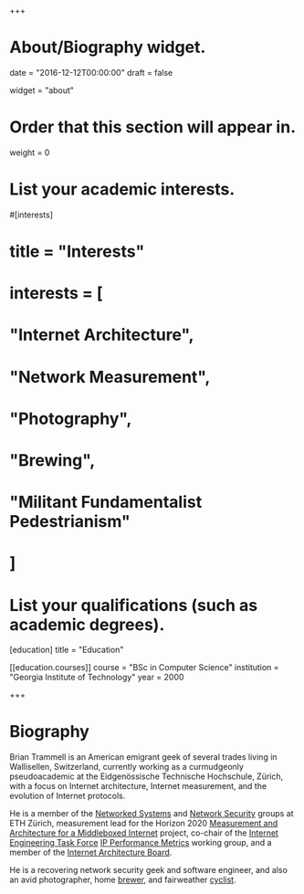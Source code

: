 +++
# About/Biography widget.

date = "2016-12-12T00:00:00"
draft = false

widget = "about"

# Order that this section will appear in.
weight = 0

# List your academic interests.
#[interests]
#  title = "Interests"
#  interests = [
#    "Internet Architecture",
#    "Network Measurement",
#    "Photography",
#    "Brewing",
#    "Militant Fundamentalist Pedestrianism"
#  ]

# List your qualifications (such as academic degrees).

[education]
  title = "Education"

[[education.courses]]
  course = "BSc in Computer Science"
  institution = "Georgia Institute of Technology"
  year = 2000
 
+++

# Biography

Brian Trammell is an American emigrant geek of several trades living in
Wallisellen, Switzerland, currently working as a curmudgeonly pseudoacademic
at the Eidgenössische Technische Hochschule, Zürich, with a focus on Internet
architecture, Internet measurement, and the evolution of Internet protocols.

He is a member of the [Networked Systems](https://www.csg.ethz.ch) and [Network Security](http://netsec.ethz.ch) groups at ETH Zürich, measurement lead for the Horizon 2020 [Measurement and Architecture for a Middleboxed Internet](https://mami-project.eu) project, co-chair of the [Internet Engineering Task Force](https://ietf.org) [IP Performance Metrics](https://datatracker.ietf.org/wg/ippm) working group, and a member of the [Internet Architecture Board](https://iab.org/). 

He is a recovering network security geek and software engineer, and also an avid photographer, home [brewer](/project/smooth-valley-brewing/), and fairweather [cyclist](/2013/12/from-france-to-austria/).